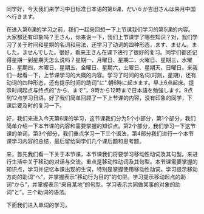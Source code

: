 同学好，今天我们来学习中日标准日本语的第6课，だい６か吉田さんは来月中国へ行きます。

在进入第6课的学习之前，我们一起来回想一下上节课我们学习的第5课的内容。大家都还有印象吗？王さん，你来说一下，我们上节课学了哪些知识？对，我们学习了关于时间和星期的名词和用法，还学习了动词的四种形态，ます、ません。ました。ませんでした。很好，看来王さん在课下进行了很好的复习。同学们都还记得星期一到星期天怎么说吗？星期一，月曜日、星期二，火曜日、星期三，水曜日、星期四，木曜日、星期五，金曜日、星期六，土曜日、星期天，日曜日。来我们一起看一下，上节课学习的大概的内容。学习了时间的名词(时刻，星期)，还有动词的四种形态，还有提示时间的助词"に".朝6時に起きます。早上6点起床。提示时间起点与终点的"から、まで"，9時から12時まで日本語を勉強します。9点到12点学习日语。好了我们简单回顾了一下上节课的内容，没有印象的同学，下课后要及时的复习一下。

好，我们来进入今天第6课的学习，这节课我们分为5个小部分，第1个部分，我们简单介绍一下本节课的内容和需要掌握的知识点。第2个部分，我们学习一下这节课的单词，第3个部分，我们重点学习一下三个语法，第4部分我们进行一个本节课学习内容的总结，最后留给同学们几个课后题和思考题。

来，首先我们看一下关于本节课，本节课我们将要学习移动性动词及其句型。来进行生活中关于移动的对话与交流。重点是移动性动词及其句型。本节课需要掌握的知识点，学习并记忆本课出现的生词，特别是掌握使用移动性动词。学习提示移动方向的助词“へ”，并掌握表示“移动行为目的”的句型。学习提示移动起点的助词“から”，并掌握表示“来自某地”的句型。学习表示共同做某事的对象的助词“と”。三个助词的语法。

下面我们进入单词的学习，



